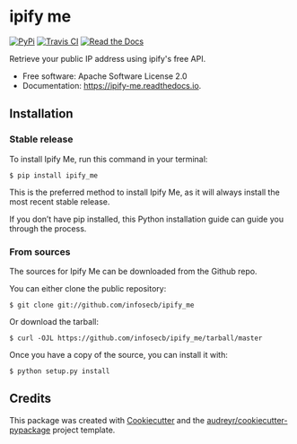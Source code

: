 # ipify me

[![PyPi](https://img.shields.io/pypi/v/ipify_me.svg)](https://pypi.python.org/pypi/ipify_me)
[![Travis CI](https://img.shields.io/travis/infosecb/ipify_me.svg)](https://travis-ci.com/infosecb/ipify_me)
[![Read the Docs](https://readthedocs.org/projects/ipify-me/badge/?version=latest)](https://ipify-me.readthedocs.io/en/latest/)

Retrieve your public IP address using ipify's free API.

* Free software: Apache Software License 2.0
* Documentation: https://ipify-me.readthedocs.io.

## Installation

### Stable release
To install Ipify Me, run this command in your terminal:

    $ pip install ipify_me

This is the preferred method to install Ipify Me, as it will always install the most recent stable release.

If you don’t have pip installed, this Python installation guide can guide you through the process.

### From sources

The sources for Ipify Me can be downloaded from the Github repo.

You can either clone the public repository:

    $ git clone git://github.com/infosecb/ipify_me

Or download the tarball:

    $ curl -OJL https://github.com/infosecb/ipify_me/tarball/master

Once you have a copy of the source, you can install it with:

    $ python setup.py install

## Credits

This package was created with [Cookiecutter](https://github.com/audreyr/cookiecutter) and the [audreyr/cookiecutter-pypackage](https://github.com/audreyr/cookiecutter-pypackage) project template.
